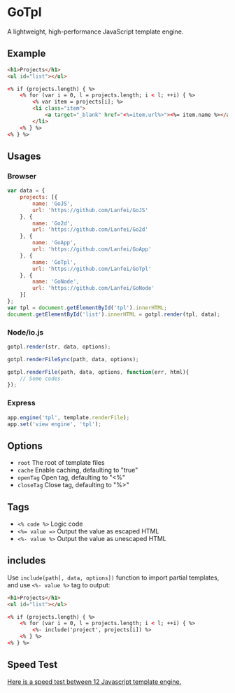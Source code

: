 # GoTpl

A lightweight, high-performance JavaScript template engine.

## Example

```html
<h1>Projects</h1>
<ul id="list"></ul>

<% if (projects.length) { %>
	<% for (var i = 0, l = projects.length; i < l; ++i) { %>
		<% var item = projects[i]; %>
		<li class="item">
			<a target="_blank" href="<%=item.url%>"><%= item.name %></a>
		</li>
	<% } %>
<% } %>
```

## Usages

### Browser

```js
var data = {
	projects: [{
		name: 'GoJS',
		url: 'https://github.com/Lanfei/GoJS'
	}, {
		name: 'Go2d',
		url: 'https://github.com/Lanfei/Go2d'
	}, {
		name: 'GoApp',
		url: 'https://github.com/Lanfei/GoApp'
	}, {
		name: 'GoTpl',
		url: 'https://github.com/Lanfei/GoTpl'
	}, {
		name: 'GoNode',
		url: 'https://github.com/Lanfei/GoNode'
	}]
};
var tpl = document.getElementById('tpl').innerHTML;
document.getElementById('list').innerHTML = gotpl.render(tpl, data);
```

### Node/io.js

```js
gotpl.render(str, data, options);

gotpl.renderFileSync(path, data, options);

gotpl.renderFile(path, data, options, function(err, html){
	// Some codes.
});
```

### Express

```js
app.engine('tpl', template.renderFile);
app.set('view engine', 'tpl');
```

## Options

- `root` The root of template files
- `cache` Enable caching, defaulting to "true"
- `openTag` Open tag, defaulting to "<%"
- `closeTag` Close tag, defaulting to "%>"

## Tags

- `<% code %>` Logic code
- `<%= value =>` Output the value as escaped HTML
- `<%- value %>` Output the value as unescaped HTML

## includes

Use `include(path[, data, options])` function to import partial templates, and use `<%- value %>` tag to output:

```html
<h1>Projects</h1>
<ul id="list"></ul>

<% if (projects.length) { %>
	<% for (var i = 0, l = projects.length; i < l; ++i) { %>
		<%- include('project', projects[i]) %>
	<% } %>
<% } %>
```

## Speed Test

[Here is a speed test between 12 Javascript template engine.](http://lanfei.github.io/GoTpl)
